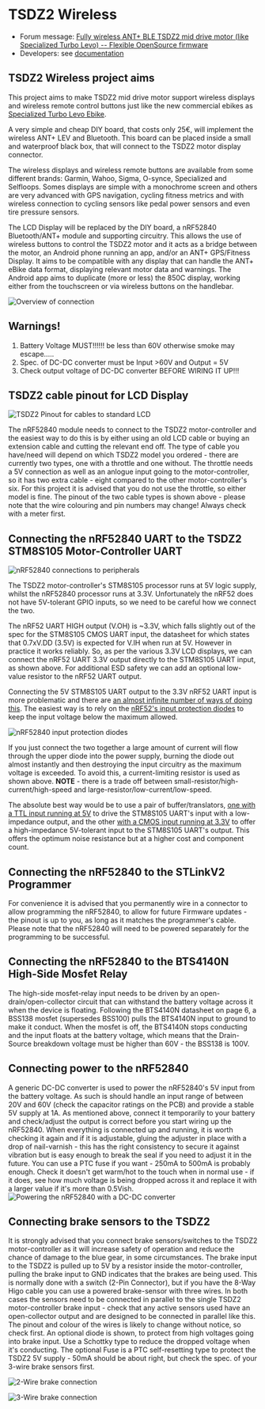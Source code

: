 # TSDZ2 Wireless

- Forum message: [Fully wireless ANT+ BLE TSDZ2 mid drive motor (like Specialized Turbo Levo) -- Flexible OpenSource firmware](https://endless-sphere.com/forums/viewtopic.php?t=106346)
- Developers: see [documentation](documentation/README.md)


TSDZ2 Wireless project aims
------------

This project aims to make TSDZ2 mid drive motor support wireless displays and wireless remote control buttons just like the new commercial ebikes as [Specialized Turbo Levo Ebike](https://www.youtube.com/watch?v=F43oqj1Zlww).

A very simple and cheap DIY board, that costs only 25€, will implement the wireless ANT+ LEV and Bluetooth. This board can be placed inside a small and waterproof black box, that will connect to the TSDZ2 motor display connector.

The wireless displays and wireless remote buttons are available from some different brands: Garmin, Wahoo, Sigma, O-synce, Specialized and Selfloops. Somes displays are simple with a monochrome screen and others are very advanced with GPS navigation, cycling fitness metrics and with wireless connection to cycling sensors like pedal power sensors and even tire pressure sensors.

The LCD Display will be replaced by the DIY board, a nRF52840 Bluetooth/ANT+ module and supporting circuitry. This allows the use of wireless buttons to control the TSDZ2 motor and it acts as a bridge between the motor, an Android phone running an app, and/or an ANT+ GPS/Fitness Display. It aims to be compatible with any display that can handle the ANT+ eBike data format, displaying relevant motor data and warnings. The Android app aims to duplicate (more or less) the 850C display, working either from the touchscreen or via wireless buttons on the handlebar.

![Overview of connection](documentation/Overview.png)

Warnings!
---------

1) Battery Voltage MUST!!!!!! be less than 60V otherwise smoke may escape.....
2) Spec. of DC-DC converter must be Input >60V and Output = 5V
3) Check output voltage of DC-DC converter BEFORE WIRING IT UP!!!


TSDZ2 cable pinout for LCD Display
----------------------------------
![TSDZ2 Pinout for cables to standard LCD](schematic/TSDZ2_LCD_Cables.png)

The nRF52840 module needs to connect to the TSDZ2 motor-controller and the easiest way to do this is by either using an old LCD cable or buying an extension cable and cutting the relevant end off. The type of cable you have/need will depend on which TSDZ2 model you ordered - there are currently two types, one with a throttle and one without. The throttle needs a 5V connection as well as an anlogue input going to the motor-controller, so it has two extra cable - eight compared to the other motor-controller's six. For this project it is advised that you do not use the throttle, so either model is fine. The pinout of the two cable types is shown above - please note that the wire colouring and pin numbers may change! Always check with a meter first.


Connecting the nRF52840 UART to the TSDZ2 STM8S105 Motor-Controller UART
-------------------------------------------------------------------------------
![nRF52840 connections to peripherals](schematic/nRF52840_Connections_V2.png)

The TSDZ2 motor-controller's STM8S105 processor runs at 5V logic supply, whilst the nRF52840 processor runs at 3.3V. Unfortunately the nRF52 does not have 5V-tolerant GPIO inputs, so we need to be careful how we connect the two.

The nRF52 UART HIGH output (V.OH) is ~3.3V, which falls slightly out of the spec for the STM8S105 CMOS UART input, the datasheet for which states that 0.7xV.DD (3.5V) is expected for V.IH when run at 5V. However in practice it works reliably. So, as per the various 3.3V LCD displays, we can connect the nRF52 UART 3.3V output directly to the STM8S105 UART input, as shown above. For additional ESD safety we can add an optional low-value resistor to the nRF52 UART output.

Connecting the 5V STM8S105 UART output to the 3.3V nRF52 UART input is more problematic and there are [an almost infinite number of ways of doing this](https://next-hack.com/index.php/2017/09/15/how-to-interface-a-5v-output-to-a-3-3v-input/ "a random guide to interfacing 5v to 3.3v logic"). The easiest way is to rely on the [nRF52's input protection diodes](io_protection.png) to keep the input voltage below the maximum allowed.

![nRF52840 input protection diodes](documentation/io_protection.png)

If you just connect the two together a large amount of current will flow through the upper diode into the power supply, burning the diode out almost instantly and then destroying the input circuitry as the maximum voltage is exceeded. To avoid this, a current-limiting resistor is used as shown above. __NOTE__ - there is a trade off between small-resistor/high-current/high-speed and large-resistor/low-current/low-speed.

The absolute best way would be to use a pair of buffer/translators, [one with a TTL input running at 5V](https://www.ti.com/product/SN74AHCT1G125 "something similar to this") to drive the STM8S105 UART's input with a low-impedance output, and the other [with a CMOS input running at 3.3V](https://www.ti.com/product/SN74LVC1G34 "and something like this") to offer a high-impedance 5V-tolerant input to the STM8S105 UART's output. This offers the optimum noise resistance but at a higher cost and component count.


Connecting the nRF52840 to the STLinkV2 Programmer
--------------------------------------------------
For convenience it is advised that you permanently wire in a connector to allow programming the nRF52840, to allow for future Firmware updates - the pinout is up to you, as long as it matches the programmer's cable. Please note that the nRF52840 will need to be powered separately for the programming to be successful.


Connecting the nRF52840 to the BTS4140N High-Side Mosfet Relay
--------------------------------------------------------------
The high-side mosfet-relay input needs to be driven by an open-drain/open-collector circuit that can withstand the battery voltage across it when the device is floating. Following the BTS4140N datasheet on page 6, a BSS138 mosfet (supersedes BSS100) pulls the BTS4140N input to ground to make it conduct. When the mosfet is off, the BTS4140N stops conducting and the input floats at the battery voltage, which means that the Drain-Source breakdown voltage must be higher than 60V - the BSS138 is 100V.


Connecting power to the nRF52840
-------------------------------

A generic DC-DC converter is used to power the nRF52840's 5V input from the battery voltage. As such is should handle an input range of between 20V and 60V (check the capacitor ratings on the PCB) and provide a stable 5V supply at 1A. As mentioned above, connect it temporarily to your battery and check/adjust the output is correct before you start wiring up the nRF52840. When everything is connected up and running, it is worth checking it again and if it is adjustable, gluing the adjuster in place with a drop of nail-varnish - this has the right consistency to secure it against vibration but is easy enough to break the seal if you need to adjust it in the future. You can use a PTC fuse if you want - 250mA to 500mA is probably enough. Check it doesn't get warm/hot to the touch when in normal use - if it does, see how much voltage is being dropped across it and replace it with a larger value if it's more than 0.5Vish.
![Powering the nRF52840 with a DC-DC converter](documentation/nRF52840_and_DC-DC_Converter.png)

Connecting brake sensors to the TSDZ2
-------------------------------------

It is strongly advised that you connect brake sensors/switches to the TSDZ2 motor-controller as it will increase safety of operation and reduce the chance of damage to the blue gear, in some circumstances. The brake input to the TSDZ2 is pulled up to 5V by a resistor inside the motor-controller, pulling the brake input to GND indicates that the brakes are being used. This is normally done with a switch (2-Pin Connector), but if you have the 8-Way Higo cable you can use a powered brake-sensor with three wires. In both cases the sensors need to be connected in parallel to the single TSDZ2 motor-controller brake input - check that any active sensors used have an open-collector output and are designed to be connected in parallel like this. The pinout and colour of the wires is likely to change without notice, so check first. An optional diode is shown, to protect from high voltages going into brake input. Use a Schottky type to reduce the dropped voltage when it's conducting. The optional Fuse is a PTC self-resetting type to protect the TSDZ2 5V supply - 50mA should be about right, but check the spec. of your 3-wire brake sensors first.

![2-Wire brake connection](schematic/2-Wire_Brakes.png)

![3-Wire brake connection](schematic/3-Wire_Brakes.png)

